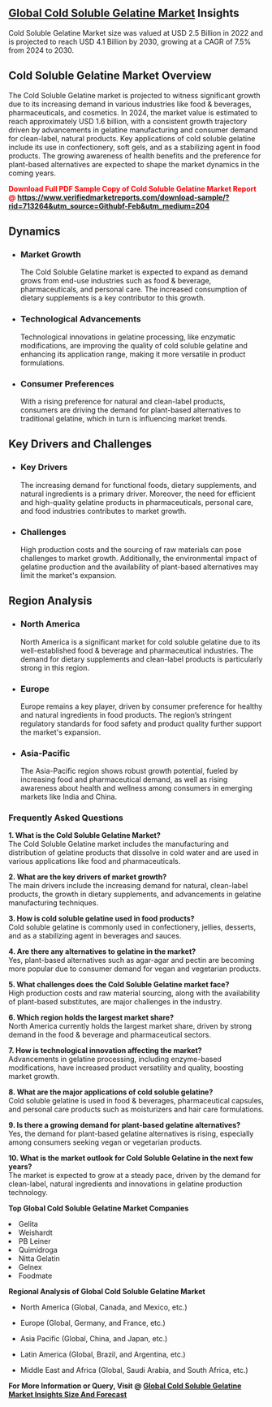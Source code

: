 <h2><a href="https://www.verifiedmarketreports.com/download-sample/?rid=713264&amp;utm_source=Githubf&amp;utm_medium=204" target="_blank">Global Cold Soluble Gelatine Market</a> Insights</h2><p>Cold Soluble Gelatine Market size was valued at USD 2.5 Billion in 2022 and is projected to reach USD 4.1 Billion by 2030, growing at a CAGR of 7.5% from 2024 to 2030.</p><p> <h2>Cold Soluble Gelatine Market Overview</h2> <p>The Cold Soluble Gelatine market is projected to witness significant growth due to its increasing demand in various industries like food & beverages, pharmaceuticals, and cosmetics. In 2024, the market value is estimated to reach approximately USD 1.6 billion, with a consistent growth trajectory driven by advancements in gelatine manufacturing and consumer demand for clean-label, natural products. Key applications of cold soluble gelatine include its use in confectionery, soft gels, and as a stabilizing agent in food products. The growing awareness of health benefits and the preference for plant-based alternatives are expected to shape the market dynamics in the coming years.</p> <p><strong><p><span class=""><span style="color: #ff0000;"><strong>Download Full PDF Sample Copy of Cold Soluble Gelatine Market Report</strong> @ </span><a href="https://www.verifiedmarketreports.com/download-sample/?rid=713264&amp;utm_source=Githubf-Feb&amp;utm_medium=204" target="_blank">https://www.verifiedmarketreports.com/download-sample/?rid=713264&amp;utm_source=Githubf-Feb&amp;utm_medium=204</a></span></p></strong></p> <h2>Dynamics</h2> <ul> <li><h3>Market Growth</h3> The Cold Soluble Gelatine market is expected to expand as demand grows from end-use industries such as food & beverage, pharmaceuticals, and personal care. The increased consumption of dietary supplements is a key contributor to this growth. </li> <li><h3>Technological Advancements</h3> Technological innovations in gelatine processing, like enzymatic modifications, are improving the quality of cold soluble gelatine and enhancing its application range, making it more versatile in product formulations. </li> <li><h3>Consumer Preferences</h3> With a rising preference for natural and clean-label products, consumers are driving the demand for plant-based alternatives to traditional gelatine, which in turn is influencing market trends. </li> </ul> <h2>Key Drivers and Challenges</h2> <ul> <li><h3>Key Drivers</h3> The increasing demand for functional foods, dietary supplements, and natural ingredients is a primary driver. Moreover, the need for efficient and high-quality gelatine products in pharmaceuticals, personal care, and food industries contributes to market growth. </li> <li><h3>Challenges</h3> High production costs and the sourcing of raw materials can pose challenges to market growth. Additionally, the environmental impact of gelatine production and the availability of plant-based alternatives may limit the market's expansion. </li> </ul> <h2>Region Analysis</h2> <ul> <li><h3>North America</h3> North America is a significant market for cold soluble gelatine due to its well-established food & beverage and pharmaceutical industries. The demand for dietary supplements and clean-label products is particularly strong in this region. </li> <li><h3>Europe</h3> Europe remains a key player, driven by consumer preference for healthy and natural ingredients in food products. The region’s stringent regulatory standards for food safety and product quality further support the market's expansion. </li> <li><h3>Asia-Pacific</h3> The Asia-Pacific region shows robust growth potential, fueled by increasing food and pharmaceutical demand, as well as rising awareness about health and wellness among consumers in emerging markets like India and China. </li> </ul> <h3>Frequently Asked Questions</h3> <p><strong>1. What is the Cold Soluble Gelatine Market?</strong><br>The Cold Soluble Gelatine market includes the manufacturing and distribution of gelatine products that dissolve in cold water and are used in various applications like food and pharmaceuticals.</p> <p><strong>2. What are the key drivers of market growth?</strong><br>The main drivers include the increasing demand for natural, clean-label products, the growth in dietary supplements, and advancements in gelatine manufacturing techniques.</p> <p><strong>3. How is cold soluble gelatine used in food products?</strong><br>Cold soluble gelatine is commonly used in confectionery, jellies, desserts, and as a stabilizing agent in beverages and sauces.</p> <p><strong>4. Are there any alternatives to gelatine in the market?</strong><br>Yes, plant-based alternatives such as agar-agar and pectin are becoming more popular due to consumer demand for vegan and vegetarian products.</p> <p><strong>5. What challenges does the Cold Soluble Gelatine market face?</strong><br>High production costs and raw material sourcing, along with the availability of plant-based substitutes, are major challenges in the industry.</p> <p><strong>6. Which region holds the largest market share?</strong><br>North America currently holds the largest market share, driven by strong demand in the food & beverage and pharmaceutical sectors.</p> <p><strong>7. How is technological innovation affecting the market?</strong><br>Advancements in gelatine processing, including enzyme-based modifications, have increased product versatility and quality, boosting market growth.</p> <p><strong>8. What are the major applications of cold soluble gelatine?</strong><br>Cold soluble gelatine is used in food & beverages, pharmaceutical capsules, and personal care products such as moisturizers and hair care formulations.</p> <p><strong>9. Is there a growing demand for plant-based gelatine alternatives?</strong><br>Yes, the demand for plant-based gelatine alternatives is rising, especially among consumers seeking vegan or vegetarian products.</p> <p><strong>10. What is the market outlook for Cold Soluble Gelatine in the next few years?</strong><br>The market is expected to grow at a steady pace, driven by the demand for clean-label, natural ingredients and innovations in gelatine production technology.</p> </p><p><strong>Top Global Cold Soluble Gelatine Market Companies</strong></p><div data-test-id=""><p><li>Gelita</li><li> Weishardt</li><li> PB Leiner</li><li> Quimidroga</li><li> Nitta Gelatin</li><li> Gelnex</li><li> Foodmate</li></p><div><strong>Regional Analysis of&nbsp;Global Cold Soluble Gelatine Market</strong></div><ul><li dir="ltr"><p dir="ltr">North America&nbsp;(Global, Canada, and Mexico, etc.)</p></li><li dir="ltr"><p dir="ltr">Europe (Global, Germany, and France, etc.)</p></li><li dir="ltr"><p dir="ltr">Asia Pacific&nbsp;(Global, China, and Japan, etc.)</p></li><li dir="ltr"><p dir="ltr">Latin America&nbsp;(Global, Brazil, and Argentina, etc.)</p></li><li dir="ltr">Middle East and Africa&nbsp;(Global, Saudi Arabia, and South Africa, etc.)</li></ul><p><strong>For More Information or Query, Visit @&nbsp;</strong><strong><a href="https://www.verifiedmarketreports.com/product/cold-soluble-gelatine-market/?utm_source=Githubf&amp;utm_medium=204" target="_blank">Global Cold Soluble Gelatine Market Insights Size And Forecast</a></strong></p></div>

